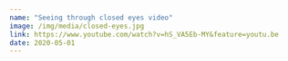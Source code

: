 ```yaml
---
name: "Seeing through closed eyes video"
image: /img/media/closed-eyes.jpg
link: https://www.youtube.com/watch?v=hS_VA5Eb-MY&feature=youtu.be
date: 2020-05-01
---
```

